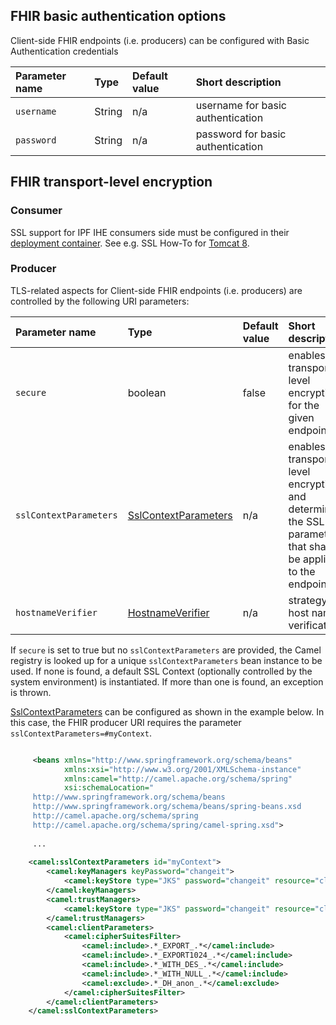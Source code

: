 
## FHIR basic authentication options

Client-side FHIR endpoints (i.e. producers) can be configured with Basic Authentication credentials

| Parameter name   | Type       | Default value | Short description                                                                    |
|:-----------------|:-----------|:--------------|:-------------------------------------------------------------------------------------|
| `username`       | String     | n/a           | username for basic authentication
| `password`       | String     | n/a           | password for basic authentication


## FHIR transport-level encryption

### Consumer

SSL support for IPF IHE consumers side must be configured in their [deployment container](deployment.html).
See e.g. SSL How-To for [Tomcat 8](https://tomcat.apache.org/tomcat-8.5-doc/ssl-howto.html).

### Producer

TLS-related aspects for Client-side FHIR endpoints (i.e. producers) are controlled by the following URI parameters:

| Parameter name         | Type                     | Default value | Short description                                                                    |
|:-----------------------|:-------------------------|:--------------|:-------------------------------------------------------------------------------------|
| `secure`               | boolean                  | false         | enables transport-level encryption for the given endpoint
| `sslContextParameters` | [SslContextParameters]   | n/a           | enables transport-level encryption and determines the SSL parameters that shall be applied to the endpoint
| `hostnameVerifier`     | [HostnameVerifier]       | n/a           | strategy for host name verification

If `secure` is set to true but no `sslContextParameters` are provided, the Camel registry is looked up for 
a unique `sslContextParameters` bean instance to be used. If none is found, a default SSL Context (optionally controlled by the system environment) 
is instantiated. If more than one is found, an exception is thrown.


[SslContextParameters] can be configured as shown in the example below. In this case, the FHIR producer URI requires 
the parameter `sslContextParameters=#myContext`.

```xml

     <beans xmlns="http://www.springframework.org/schema/beans"
            xmlns:xsi="http://www.w3.org/2001/XMLSchema-instance"
            xmlns:camel="http://camel.apache.org/schema/spring"
            xsi:schemaLocation="
     http://www.springframework.org/schema/beans
     http://www.springframework.org/schema/beans/spring-beans.xsd
     http://camel.apache.org/schema/spring
     http://camel.apache.org/schema/spring/camel-spring.xsd">
     
     ...
     
    <camel:sslContextParameters id="myContext">
        <camel:keyManagers keyPassword="changeit">
            <camel:keyStore type="JKS" password="changeit" resource="client.jks"/>
        </camel:keyManagers>
        <camel:trustManagers>
            <camel:keyStore type="JKS" password="changeit" resource="client.jks"/>
        </camel:trustManagers>
        <camel:clientParameters>
            <camel:cipherSuitesFilter>
                <camel:include>.*_EXPORT_.*</camel:include>
                <camel:include>.*_EXPORT1024_.*</camel:include>
                <camel:include>.*_WITH_DES_.*</camel:include>
                <camel:include>.*_WITH_NULL_.*</camel:include>
                <camel:exclude>.*_DH_anon_.*</camel:exclude>
            </camel:cipherSuitesFilter>
        </camel:clientParameters>
    </camel:sslContextParameters>    
     
 ```


[SSLContextParameters]: https://camel.apache.org/camel-configuration-utilities.html
[HostnameVerifier]: https://docs.oracle.com/javase/8/docs/api/javax/net/ssl/HostnameVerifier.html
